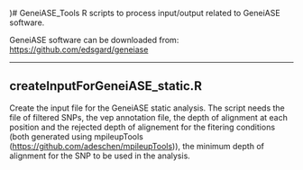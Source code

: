 )# GeneiASE_Tools
R scripts to process input/output related to GeneiASE software.

GeneiASE software can be downloaded from: https://github.com/edsgard/geneiase

---

## createInputForGeneiASE_static.R

Create the input file for the GeneiASE static analysis. The script needs the file of filtered SNPs, the vep annotation file, the depth of alignment at each position and the rejected depth of alignement for the fitering conditions (both generated using mpileupTools (https://github.com/adeschen/mpileupTools)), the minimum depth of alignment for the SNP to be used in the analysis.

